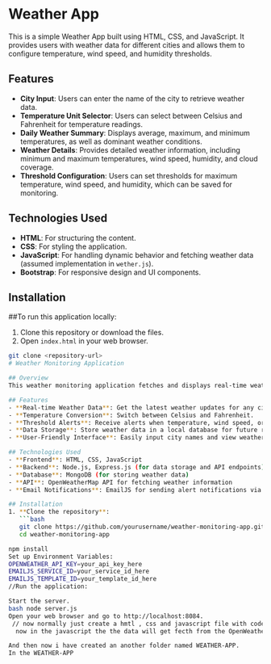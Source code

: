 # Weather App

This is a simple Weather App built using HTML, CSS, and JavaScript. It provides users with weather data for different cities and allows them to configure temperature, wind speed, and humidity thresholds.

## Features

- **City Input**: Users can enter the name of the city to retrieve weather data.
- **Temperature Unit Selector**: Users can select between Celsius and Fahrenheit for temperature readings.
- **Daily Weather Summary**: Displays average, maximum, and minimum temperatures, as well as dominant weather conditions.
- **Weather Details**: Provides detailed weather information, including minimum and maximum temperatures, wind speed, humidity, and cloud coverage.
- **Threshold Configuration**: Users can set thresholds for maximum temperature, wind speed, and humidity, which can be saved for monitoring.

## Technologies Used

- **HTML**: For structuring the content.
- **CSS**: For styling the application.
- **JavaScript**: For handling dynamic behavior and fetching weather data (assumed implementation in `wether.js`).
- **Bootstrap**: For responsive design and UI components.

## Installation

##To run this application locally:

1. Clone this repository or download the files.
2. Open `index.html` in your web browser.

```bash
git clone <repository-url>
# Weather Monitoring Application

## Overview
This weather monitoring application fetches and displays real-time weather data for a specified city. It utilizes the OpenWeatherMap API to gather weather information, including temperature, humidity, wind speed, and more. The application also includes threshold alerts for temperature, wind speed, and humidity levels, providing notifications when certain thresholds are breached.

## Features
- **Real-time Weather Data**: Get the latest weather updates for any city.
- **Temperature Conversion**: Switch between Celsius and Fahrenheit.
- **Threshold Alerts**: Receive alerts when temperature, wind speed, or humidity exceeds user-defined thresholds.
- **Data Storage**: Store weather data in a local database for future reference and analysis.
- **User-Friendly Interface**: Easily input city names and view weather information.

## Technologies Used
- **Frontend**: HTML, CSS, JavaScript
- **Backend**: Node.js, Express.js (for data storage and API endpoints)
- **Database**: MongoDB (for storing weather data)
- **API**: OpenWeatherMap API for fetching weather information
- **Email Notifications**: EmailJS for sending alert notifications via email

## Installation
1. **Clone the repository**:
   ```bash
   git clone https://github.com/yourusername/weather-monitoring-app.git
   cd weather-monitoring-app

npm install
Set up Environment Variables:
OPENWEATHER_API_KEY=your_api_key_here
EMAILJS_SERVICE_ID=your_service_id_here
EMAILJS_TEMPLATE_ID=your_template_id_here
//Run the application:

Start the server.
bash node server.js
Open your web browser and go to http://localhost:8084.
 // now normally just create a hmtl , css and javascript file with code in it.
  now in the javascript the the data will get fecth from the OpenWeatherapp from the third party.//

And then now i have created an another folder named WEATHER-APP.
In the WEATHER-APP 